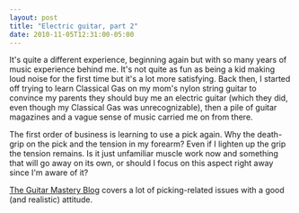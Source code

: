 ```yaml
---
layout: post
title: "Electric guitar, part 2"
date: 2010-11-05T12:31:00-05:00
---
```


It's quite a different experience, beginning again but with so  many years of music experience behind me. It's not quite as fun as being a kid making loud noise for the first time but it's a lot more satisfying. Back then, I started off trying to learn Classical Gas on my  mom's nylon string guitar to convince my parents they should buy me an  electric guitar (which they did, even though my Classical Gas was  unrecognizable), then a pile of guitar magazines and a vague sense of music carried me on from there.

The first order of business is learning to use a pick again. Why the death-grip on the pick and the tension in my forearm? Even if I lighten up the grip the tension remains. Is it just  unfamiliar muscle work now and something that will go away on its own, or should I focus on this aspect right away since I'm aware of it?

<a href="http://www.theguitarmasteryblog.com/">The Guitar Mastery Blog</a> covers a lot of picking-related issues with a good (and realistic) attitude.

